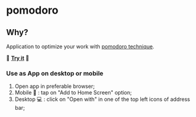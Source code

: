 # pomodoro

## Why?
Application to optimize your work with [pomodoro technique](https://en.wikipedia.org/wiki/Pomodoro_Technique).

:tomato: [**Try it**](https://pomodoro-it.netlify.app/) :tomato:

### Use as App on desktop or mobile

1. Open app in preferable browser;
2. Mobile :iphone: : tap on "Add to Home Screen" option;
3. Desktop :computer: : click on "Open with" in one of the top left icons of address bar;
